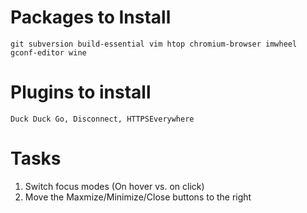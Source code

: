 Packages to Install
===================
`git subversion build-essential vim htop chromium-browser imwheel gconf-editor wine`

Plugins to install
==================
`Duck Duck Go, Disconnect, HTTPSEverywhere`

Tasks
=====
1. Switch focus modes (On hover vs. on click)
2. Move the Maxmize/Minimize/Close buttons to the right
